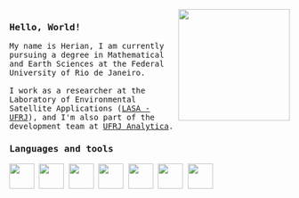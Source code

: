   <div>
  <img src='https://i.giphy.com/media/v1.Y2lkPTc5MGI3NjExcXkycmUxa2Z4a3QzenY5NTB4MHU5dmcwbGs5bmZidjlsNzc5eTlyeCZlcD12MV9pbnRlcm5hbF9naWZfYnlfaWQmY3Q9cw/ao9DUiTKH60XS/giphy.gif' height = 200 align = 'right'>
  </div>
<samp>
  <h3>Hello, World!</h3>
  
  <p>
    My name is Herian, I am currently pursuing a degree in Mathematical and Earth Sciences at the Federal University of Rio de Janeiro.<br><br>
    I work as a researcher at the Laboratory of Environmental Satellite Applications (<a href='https://lasa.ufrj.br/'>LASA - UFRJ</a>), and I'm also part of the development team at <a href='https://analytica.ufrj.br/'>UFRJ Analytica</a>. 
  </p>
  <p>
     <h3>Languages and tools</h3>
    <div>
     <img height = 45 width = 45 src="https://cdn.jsdelivr.net/gh/devicons/devicon/icons/python/python-original.svg" />  
     <img height = 45 width = 45 src="https://cdn.jsdelivr.net/gh/devicons/devicon@latest/icons/azuresqldatabase/azuresqldatabase-original.svg" />
     <img height = 45 width = 45 src="https://cdn.jsdelivr.net/gh/devicons/devicon@latest/icons/jupyter/jupyter-original-wordmark.svg" />
     <img height = 45 width = 45 src="https://cdn.jsdelivr.net/gh/devicons/devicon@latest/icons/anaconda/anaconda-original.svg" />    
     <img height = 45 width = 45 src="https://cdn.jsdelivr.net/gh/devicons/devicon@latest/icons/vscode/vscode-original.svg" /> 
     <img height = 45 width = 45 src="https://cdn.jsdelivr.net/gh/devicons/devicon@latest/icons/debian/debian-plain.svg" />  
     <img height = 45 width = 45 src="https://www.svgrepo.com/show/353478/bash-icon.svg" />   
    </div>
    
</samp>

